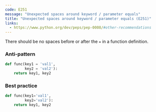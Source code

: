 ```yaml
---
code: E251
message: "Unexpected spaces around keyword / parameter equals"
title: "Unexpected spaces around keyword / parameter equals (E251)"
links:
  - https://www.python.org/dev/peps/pep-0008/#other-recommendations
---
```


There should be no spaces before or after the `=` in a function definition.

### Anti-pattern

```python
def func(key1 = 'val1',
         key2 = 'val2'):
    return key1, key2
```

### Best practice

```python
def func(key1='val1',
         key2='val2'):
    return key1, key2
```
